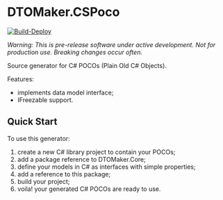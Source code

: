 # DTOMaker.CSPoco

[![Build-Deploy](https://github.com/Psiman62/DTOMaker-CSPoco/actions/workflows/dotnet.yml/badge.svg)](https://github.com/Psiman62/DTOMaker-CSPoco/actions/workflows/dotnet.yml)

*Warning: This is pre-release software under active development. Not for production use. Breaking changes occur often.*

Source generator for C# POCOs (Plain Old C# Objects).

Features:
- implements data model interface;
- IFreezable support.

## Quick Start
To use this generator:
1. create a new C# library project to contain your POCOs;
2. add a package reference to DTOMaker.Core;
3. define your models in C# as interfaces with simple properties;
5. add a reference to this package;
6. build your project;
7. voila! your generated C# POCOs are ready to use.
